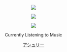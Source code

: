 <p align="center">  
<img src="https://media.discordapp.net/attachments/991837424139382835/1063268502489812992/output-onlinegiftools.gif">
</p>
<p align="center">  
<img src="https://komarev.com/ghpvc/?username=federa1&color=grey">
</p>
    <p align="center">
  <img src="https://discord.c99.nl/widget/theme-1/1061457011893604352.png"/>
</p>
<p align="center">
Currently Listening to Music
<p align="center">
    <a href="kekma.net">アシュリー</a>

